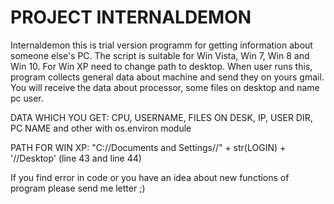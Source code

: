 # PROJECT INTERNALDEMON

Internaldemon this is trial version programm for getting information about someone else's PC.
The script is suitable for Win Vista, Win 7, Win 8 and Win 10. For Win XP need to change path to desktop.
When user runs this, program collects general data about machine and send they on yours gmail.
You will receive the data about processor, some files on desktop and name pc user.

DATA WHICH YOU GET: CPU, USERNAME, FILES ON DESK, IP, USER DIR, PC NAME and other with os.environ module

PATH FOR WIN XP: "C://Documents and Settings//" + str(LOGIN) + '//Desktop' (line 43 and line 44)

If you find error in code or you have an idea about new functions of program please send me letter ;)

